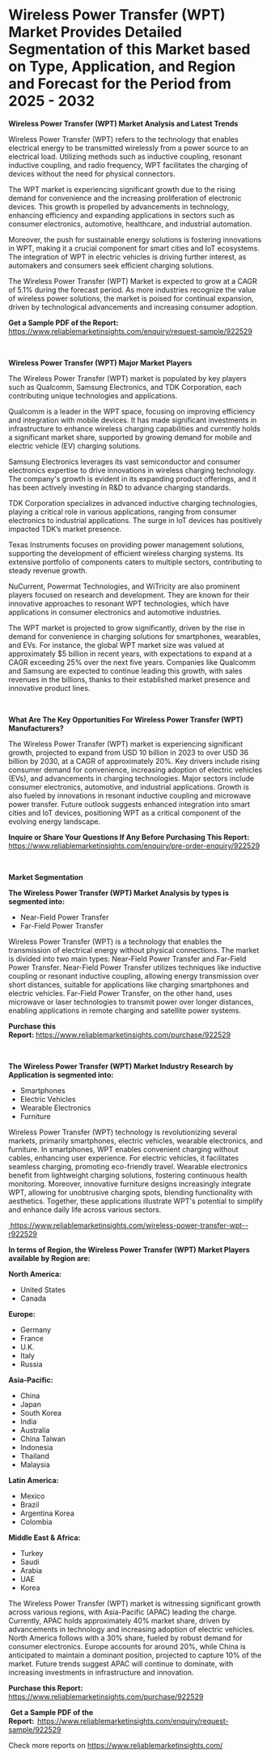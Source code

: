 <p><h1>Wireless Power Transfer (WPT) Market Provides Detailed Segmentation of this Market based on Type, Application, and Region and Forecast for the Period from 2025 - 2032</h1></p><p><strong>Wireless Power Transfer (WPT) Market Analysis and Latest Trends</strong></p>
<p><p>Wireless Power Transfer (WPT) refers to the technology that enables electrical energy to be transmitted wirelessly from a power source to an electrical load. Utilizing methods such as inductive coupling, resonant inductive coupling, and radio frequency, WPT facilitates the charging of devices without the need for physical connectors. </p><p>The WPT market is experiencing significant growth due to the rising demand for convenience and the increasing proliferation of electronic devices. This growth is propelled by advancements in technology, enhancing efficiency and expanding applications in sectors such as consumer electronics, automotive, healthcare, and industrial automation. </p><p>Moreover, the push for sustainable energy solutions is fostering innovations in WPT, making it a crucial component for smart cities and IoT ecosystems. The integration of WPT in electric vehicles is driving further interest, as automakers and consumers seek efficient charging solutions. </p><p>The Wireless Power Transfer (WPT) Market is expected to grow at a CAGR of 5.1% during the forecast period. As more industries recognize the value of wireless power solutions, the market is poised for continual expansion, driven by technological advancements and increasing consumer adoption.</p></p>
<p><strong>Get a Sample PDF of the Report:&nbsp;</strong> <a href="https://www.reliablemarketinsights.com/enquiry/request-sample/922529?utm_campaign=2606&utm_medium=2&utm_source=Github&utm_content=ia&utm_term=07042025&utm_id=wireless-power-transfer-wpt">https://www.reliablemarketinsights.com/enquiry/request-sample/922529</a></p>
<p>&nbsp;</p>
<p><strong>Wireless Power Transfer (WPT) Major Market Players</strong></p>
<p><p>The Wireless Power Transfer (WPT) market is populated by key players such as Qualcomm, Samsung Electronics, and TDK Corporation, each contributing unique technologies and applications. </p><p>Qualcomm is a leader in the WPT space, focusing on improving efficiency and integration with mobile devices. It has made significant investments in infrastructure to enhance wireless charging capabilities and currently holds a significant market share, supported by growing demand for mobile and electric vehicle (EV) charging solutions.</p><p>Samsung Electronics leverages its vast semiconductor and consumer electronics expertise to drive innovations in wireless charging technology. The company's growth is evident in its expanding product offerings, and it has been actively investing in R&D to advance charging standards.</p><p>TDK Corporation specializes in advanced inductive charging technologies, playing a critical role in various applications, ranging from consumer electronics to industrial applications. The surge in IoT devices has positively impacted TDK’s market presence.</p><p>Texas Instruments focuses on providing power management solutions, supporting the development of efficient wireless charging systems. Its extensive portfolio of components caters to multiple sectors, contributing to steady revenue growth.</p><p>NuCurrent, Powermat Technologies, and WiTricity are also prominent players focused on research and development. They are known for their innovative approaches to resonant WPT technologies, which have applications in consumer electronics and automotive industries.</p><p>The WPT market is projected to grow significantly, driven by the rise in demand for convenience in charging solutions for smartphones, wearables, and EVs. For instance, the global WPT market size was valued at approximately $5 billion in recent years, with expectations to expand at a CAGR exceeding 25% over the next five years. Companies like Qualcomm and Samsung are expected to continue leading this growth, with sales revenues in the billions, thanks to their established market presence and innovative product lines.</p></p>
<p>&nbsp;</p>
<p><strong>What Are The Key Opportunities For Wireless Power Transfer (WPT) Manufacturers?</strong></p>
<p><p>The Wireless Power Transfer (WPT) market is experiencing significant growth, projected to expand from USD 10 billion in 2023 to over USD 36 billion by 2030, at a CAGR of approximately 20%. Key drivers include rising consumer demand for convenience, increasing adoption of electric vehicles (EVs), and advancements in charging technologies. Major sectors include consumer electronics, automotive, and industrial applications. Growth is also fueled by innovations in resonant inductive coupling and microwave power transfer. Future outlook suggests enhanced integration into smart cities and IoT devices, positioning WPT as a critical component of the evolving energy landscape.</p></p>
<p><strong>Inquire or Share Your Questions If Any Before Purchasing This Report:</strong> <a href="https://www.reliablemarketinsights.com/enquiry/pre-order-enquiry/922529?utm_campaign=2606&utm_medium=2&utm_source=Github&utm_content=ia&utm_term=07042025&utm_id=wireless-power-transfer-wpt">https://www.reliablemarketinsights.com/enquiry/pre-order-enquiry/922529</a></p>
<p>&nbsp;</p>
<p><strong>Market Segmentation</strong></p>
<p><strong>The Wireless Power Transfer (WPT) Market Analysis by types is segmented into:</strong></p>
<p><ul><li>Near-Field Power Transfer</li><li>Far-Field Power Transfer</li></ul></p>
<p><p>Wireless Power Transfer (WPT) is a technology that enables the transmission of electrical energy without physical connections. The market is divided into two main types: Near-Field Power Transfer and Far-Field Power Transfer. Near-Field Power Transfer utilizes techniques like inductive coupling or resonant inductive coupling, allowing energy transmission over short distances, suitable for applications like charging smartphones and electric vehicles. Far-Field Power Transfer, on the other hand, uses microwave or laser technologies to transmit power over longer distances, enabling applications in remote charging and satellite power systems.</p></p>
<p><strong>Purchase this Report:&nbsp;</strong><a href="https://www.reliablemarketinsights.com/purchase/922529?utm_campaign=2606&utm_medium=2&utm_source=Github&utm_content=ia&utm_term=07042025&utm_id=wireless-power-transfer-wpt">https://www.reliablemarketinsights.com/purchase/922529</a></p>
<p>&nbsp;</p>
<p><strong>The Wireless Power Transfer (WPT) Market Industry Research by Application is segmented into:</strong></p>
<p><ul><li>Smartphones</li><li>Electric Vehicles</li><li>Wearable Electronics</li><li>Furniture</li></ul></p>
<p><p>Wireless Power Transfer (WPT) technology is revolutionizing several markets, primarily smartphones, electric vehicles, wearable electronics, and furniture. In smartphones, WPT enables convenient charging without cables, enhancing user experience. For electric vehicles, it facilitates seamless charging, promoting eco-friendly travel. Wearable electronics benefit from lightweight charging solutions, fostering continuous health monitoring. Moreover, innovative furniture designs increasingly integrate WPT, allowing for unobtrusive charging spots, blending functionality with aesthetics. Together, these applications illustrate WPT's potential to simplify and enhance daily life across various sectors.</p></p>
<p><a href="https://www.reliablemarketinsights.com/wireless-power-transfer-wpt--r922529?utm_campaign=2606&utm_medium=2&utm_source=Github&utm_content=ia&utm_term=07042025&utm_id=wireless-power-transfer-wpt">&nbsp;https://www.reliablemarketinsights.com/wireless-power-transfer-wpt--r922529</a></p>
<p><strong>In terms of Region, the Wireless Power Transfer (WPT) Market Players available by Region are:</strong></p>
<p>
    <p> <strong> North America: </strong>
        <ul>
            <li>United States</li>
            <li>Canada</li>
        </ul>
        </p> 
    <p> <strong> Europe: </strong>
        <ul>
            <li>Germany</li>
            <li>France</li>
            <li>U.K.</li>
            <li>Italy</li>
            <li>Russia</li>
        </ul>
        </p> 
    <p> <strong> Asia-Pacific: </strong>
        <ul>
            <li>China</li>
            <li>Japan</li>
            <li>South Korea</li>
            <li>India</li>
            <li>Australia</li>
            <li>China Taiwan</li>
            <li>Indonesia</li>
            <li>Thailand</li>
            <li>Malaysia</li>
        </ul>
        </p> 
    <p> <strong> Latin America: </strong>
        <ul>
            <li>Mexico</li>
            <li>Brazil</li>
            <li>Argentina Korea</li>
            <li>Colombia</li>
        </ul>
        </p> 
    <p> <strong> Middle East & Africa: </strong>
        <ul>
            <li>Turkey</li>
            <li>Saudi</li>
            <li>Arabia</li>
            <li>UAE</li>
            <li>Korea</li>
        </ul>
    </p>
    </p>
<p><p>The Wireless Power Transfer (WPT) market is witnessing significant growth across various regions, with Asia-Pacific (APAC) leading the charge. Currently, APAC holds approximately 40% market share, driven by advancements in technology and increasing adoption of electric vehicles. North America follows with a 30% share, fueled by robust demand for consumer electronics. Europe accounts for around 20%, while China is anticipated to maintain a dominant position, projected to capture 10% of the market. Future trends suggest APAC will continue to dominate, with increasing investments in infrastructure and innovation.</p></p>
<p><strong>Purchase this Report: </strong><a href="https://www.reliablemarketinsights.com/purchase/922529?utm_campaign=2606&utm_medium=2&utm_source=Github&utm_content=ia&utm_term=07042025&utm_id=wireless-power-transfer-wpt">https://www.reliablemarketinsights.com/purchase/922529</a></p>
<p>&nbsp;<strong>Get a Sample PDF of the Report:&nbsp;&nbsp;</strong><a href="https://www.reliablemarketinsights.com/enquiry/request-sample/922529?utm_campaign=2606&utm_medium=2&utm_source=Github&utm_content=ia&utm_term=07042025&utm_id=wireless-power-transfer-wpt">https://www.reliablemarketinsights.com/enquiry/request-sample/922529</a></p>
<p><strong></strong></p>
<p>Check more reports on <a href="https://www.reliablemarketinsights.com/?utm_campaign=2606&utm_medium=2&utm_source=Github&utm_content=ia&utm_term=07042025&utm_id=wireless-power-transfer-wpt">https://www.reliablemarketinsights.com/</a></p>